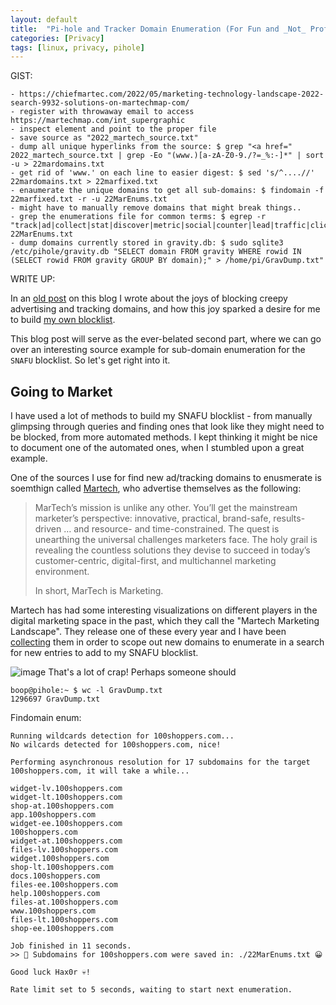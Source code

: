 ```yaml
---
layout: default
title:  "Pi-hole and Tracker Domain Enumeration (For Fun and _Not_ Profit) - Part II"
categories: [Privacy]
tags: [linux, privacy, pihole]
---
```


GIST:

```
- https://chiefmartec.com/2022/05/marketing-technology-landscape-2022-search-9932-solutions-on-martechmap-com/
- register with throwaway email to access https://martechmap.com/int_supergraphic
- inspect element and point to the proper file
- save source as "2022_martech_source.txt"
- dump all unique hyperlinks from the source: $ grep "<a href=" 2022_martech_source.txt | grep -Eo "(www.)[a-zA-Z0-9./?=_%:-]*" | sort -u > 22mardomains.txt
- get rid of 'www.' on each line to easier digest: $ sed 's/^....//' 22mardomains.txt > 22marfixed.txt
- enaumerate the unique domains to get all sub-domains: $ findomain -f 22marfixed.txt -r -u 22MarEnums.txt
- might have to manually remove domains that might break things..
- grep the enumerations file for common terms: $ egrep -r "track|ad|collect|stat|discover|metric|social|counter|lead|traffic|click|event|script|analytic|campaign|visit|engage|intel|monitor|audience|user|target|js|pulse|feed|tag|market|record|pixel|canvas|report" 22MarEnums.txt
- dump domains currently stored in gravity.db: $ sudo sqlite3 /etc/pihole/gravity.db "SELECT domain FROM gravity WHERE rowid IN (SELECT rowid FROM gravity GROUP BY domain);" > /home/pi/GravDump.txt"
```

WRITE UP:

In an [old post](https://rooneymcnibnug.github.io/privacy/2019/05/15/rooney-pihole.html) on this blog I wrote about the joys of blocking creepy advertising and tracking domains, and how this joy sparked a desire for me to build [my own blocklist](https://raw.githubusercontent.com/RooneyMcNibNug/pihole-stuff/master/SNAFU.txt).

This blog post will serve as the ever-belated second part, where we can go over an interesting source example for sub-domain enumeration for the `SNAFU` blocklist. So let's get right into it.

## Going to Market

I have used a lot of methods to build my SNAFU blocklist - from manually glimpsing through queries and finding ones that look like they might need to be blocked, from more automated methods. I kept thinking it might be nice to document one of the automated ones, when I stumbled upon a great example.

One of the sources I use for find new ad/tracking domains to enusmerate is soemthign called [Martech](https://martech.org/what-is-martech/), who advertise themselves as the following:

> MarTech’s mission is unlike any other. You’ll get the mainstream marketer’s perspective: innovative, practical, brand-safe, results-driven … and resource- and time-constrained. The quest is unearthing the universal challenges marketers face. The holy grail is revealing the countless solutions they devise to succeed in today’s customer-centric, digital-first, and multichannel marketing environment. 
>
> In short, MarTech is Marketing. 

Martech has had some interesting visualizations on different players in the digital marketing space in the past, which they call the "Martech Marketing Landscape". They release one of these every year and I have been [collecting](https://github.com/RooneyMcNibNug/pihole-stuff/tree/master/martech_landscape_imgs) them in order to scope out new domains to enumerate in a search for new entries to add to my SNAFU blocklist.


![image](https://user-images.githubusercontent.com/17930955/178816597-332b6e91-7590-48dc-bc35-b7bfe171bc19.png)
That's a lot of crap! Perhaps someone should 

```consoleof a 
boop@pihole:~ $ wc -l GravDump.txt
1296697 GravDump.txt
```

Findomain enum:

```
Running wildcards detection for 100shoppers.com...
No wilcards detected for 100shoppers.com, nice!

Performing asynchronous resolution for 17 subdomains for the target 100shoppers.com, it will take a while...

widget-lv.100shoppers.com
widget-lt.100shoppers.com
shop-at.100shoppers.com
app.100shoppers.com
widget-ee.100shoppers.com
100shoppers.com
widget-at.100shoppers.com
files-lv.100shoppers.com
widget.100shoppers.com
shop-lt.100shoppers.com
docs.100shoppers.com
files-ee.100shoppers.com
help.100shoppers.com
files-at.100shoppers.com
www.100shoppers.com
files-lt.100shoppers.com
shop-ee.100shoppers.com

Job finished in 11 seconds.
>> 📁 Subdomains for 100shoppers.com were saved in: ./22MarEnums.txt 😀

Good luck Hax0r 💀!

Rate limit set to 5 seconds, waiting to start next enumeration.
```
